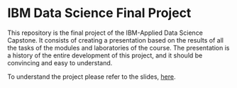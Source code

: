 # IBM Data Science Final Project

This repository is the final project of the IBM-Applied Data Science Capstone.
It consists of creating a presentation based on the results of all the tasks of the modules and laboratories of the course. The presentation is a history of the entire development of this project, and it should be convincing and easy to understand.

To understand the project please refer to the slides, [here](https://github.com/davidcamilo0710/Applied_Data_Science_Capstone/blob/master/IBM_Data_Science_Final_Project_Slides.pdf).

